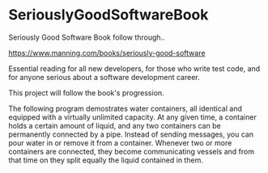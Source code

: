 # SeriouslyGoodSoftwareBook
Seriously Good Software Book follow through..

https://www.manning.com/books/seriously-good-software

Essential reading for all new developers, for those who write test code, and for anyone serious about a software development career.

This project will follow the book's progression.

The following program demostrates water containers, all identical and equipped with a virtually unlimited capacity. At any given time, a
container holds a certain amount of liquid, and any two containers can be permanently connected by a pipe.
Instead of sending messages, you can pour water in or remove it from a container. Whenever two or more containers
are connected, they become communicating vessels and from that time on they split equally the liquid contained in them.
 
 
